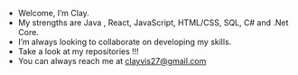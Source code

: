 - Welcome, I’m Clay.
- My strengths are Java , React, JavaScript, HTML/CSS, SQL, C# and .Net Core.
- I’m always looking to collaborate on developing my skills. 
- Take a look at my repositories !!!
- You can always reach me at clayvis27@gmail.com

<!---
Clayvis/Clayvis is a ✨ special ✨ repository because its `README.md` (this file) appears on your GitHub profile.
You can click the Preview link to take a look at your changes.
--->
